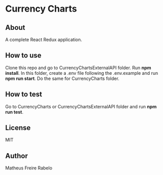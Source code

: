 # Currency Charts

## About
A complete React Redux application.

## How to use
Clone this repo and go to CurrencyChartsExternalAPI folder. Run **npm install**.
In this folder, create a .env file following the .env.example and run **npm run start**.
Do the same for CurrencyCharts folder.

## How to test
Go to CurrencyCharts or CurrencyChartsExternalAPI folder and run **npm run test**.

## License
MIT

## Author
Matheus Freire Rabelo
